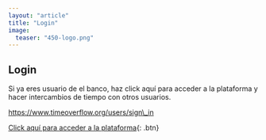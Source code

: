 ```yaml
---
layout: "article"
title: "Login"
image:
  teaser: "450-logo.png"
---
```


## Login
Si ya eres usuario de el banco, haz click aquí para acceder a la plataforma y hacer
intercambios de tiempo con otros usuarios.

<script>
location.href='https://www.timeoverflow.org/users/sign_in';
</script>

https://www.timeoverflow.org/users/sign\_in

[Click aquí para acceder a la plataforma](https://www.timeoverflow.org/users/sign_in ){: .btn}



